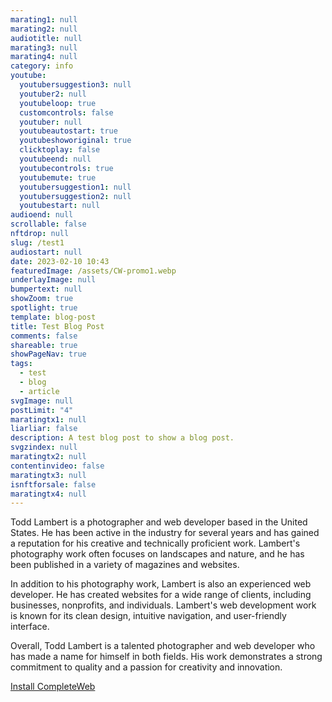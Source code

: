 ```yaml
---
marating1: null
marating2: null
audiotitle: null
marating3: null
marating4: null
category: info
youtube:
  youtubersuggestion3: null
  youtuber2: null
  youtubeloop: true
  customcontrols: false
  youtuber: null
  youtubeautostart: true
  youtubeshoworiginal: true
  clicktoplay: false
  youtubeend: null
  youtubecontrols: true
  youtubemute: true
  youtubersuggestion1: null
  youtubersuggestion2: null
  youtubestart: null
audioend: null
scrollable: false
nftdrop: null
slug: /test1
audiostart: null
date: 2023-02-10 10:43
featuredImage: /assets/CW-promo1.webp
underlayImage: null
bumpertext: null
showZoom: true
spotlight: true
template: blog-post
title: Test Blog Post
comments: false
shareable: true
showPageNav: true
tags:
  - test
  - blog
  - article
svgImage: null
postLimit: "4"
maratingtx1: null
liarliar: false
description: A test blog post to show a blog post.
svgzindex: null
maratingtx2: null
contentinvideo: false
maratingtx3: null
isnftforsale: false
maratingtx4: null
---
```


<div class="contentbody" style="text-align:left; margin-top:0;">


Todd Lambert is a photographer and web developer based in the United States. He has been active in the industry for several years and has gained a reputation for his creative and technically proficient work. Lambert's photography work often focuses on landscapes and nature, and he has been published in a variety of magazines and websites.

In addition to his photography work, Lambert is also an experienced web developer. He has created websites for a wide range of clients, including businesses, nonprofits, and individuals. Lambert's web development work is known for its clean design, intuitive navigation, and user-friendly interface.

Overall, Todd Lambert is a talented photographer and web developer who has made a name for himself in both fields. His work demonstrates a strong commitment to quality and a passion for creativity and innovation.


<a class="button" href="https://app.netlify.com/start/deploy?repository=https://github.com/completeweb-site/base&amp;stack=cms&amp;SITE_LOGO=https://completeweb.site/assets/logo.svg" rel="nofollow">
Install CompleteWeb
</a>





</div>